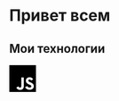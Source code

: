 <html lang="rus">
<head>
    <meta charset="UTF-8">
    <meta name="viewport" content="width=device-width, initial-scale=1.0">
    <title>GitHub Profile Header</title>
    <link rel="stylesheet" href="styles.css">
</head>
<body>

<div class="header">
    <h1>Привет всем</h1>
    <div class="languages">
            <h2><i class="fas fa-code"></i> Мои технологии</h2>
            <img src="images/javascript.svg" alt="JavaScript">  
    <div>
</body>
</html>

